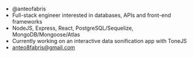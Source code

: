 - @anteofabris
- Full-stack engineer interested in databases, APIs and front-end frameworks
- NodeJS, Express, React, PostgreSQL/Sequelize, MongoDB/Mongoose/Atlas
- Currently working on an interactive data sonification app with ToneJS
- anteo8fabris@gmail.com

<!---
anteofabris/anteofabris is a ✨ special ✨ repository because its `README.md` (this file) appears on your GitHub profile.
You can click the Preview link to take a look at your changes.
--->


<!---
anteofabris/anteofabris is a ✨ special ✨ repository because its `README.md` (this file) appears on your GitHub profile.
You can click the Preview link to take a look at your changes.
--->
